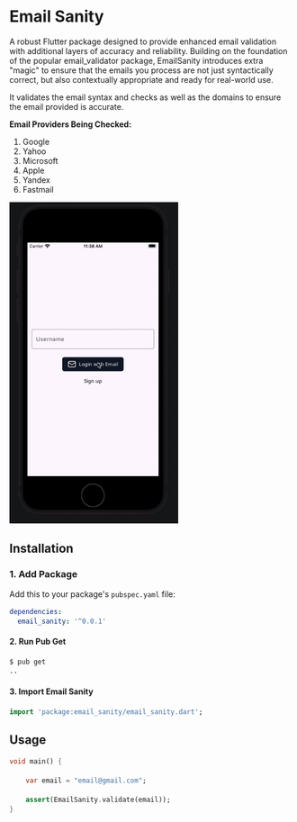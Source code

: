 # **Email Sanity**

A robust Flutter package designed to provide enhanced email validation with additional layers of accuracy and reliability. Building on the foundation of the popular email_validator package, EmailSanity introduces extra "magic" to ensure that the emails you process are not just syntactically correct, but also contextually appropriate and ready for real-world use.

It validates the email syntax and checks as well as the domains to ensure the email provided is accurate.

**Email Providers Being Checked:**

1. Google
2. Yahoo
3. Microsoft
4. Apple
5. Yandex
6. Fastmail

<img src="preview.gif" alt="Email Sanity Preview" width="300"/>

## **Installation**

### 1. Add Package

Add this to your package's `pubspec.yaml` file:

```yaml
dependencies:
  email_sanity: '^0.0.1'
```

#### 2. Run Pub Get

```bash
$ pub get
..
```


#### 3. Import Email Sanity

```Dart
import 'package:email_sanity/email_sanity.dart';
```

## **Usage**

```Dart
void main() {

    var email = "email@gmail.com";

    assert(EmailSanity.validate(email));
}
```